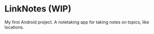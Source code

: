 # LinkNotes (WIP)
My first Android project. A notetaking app for taking notes on topics, like locations.

